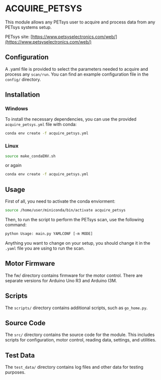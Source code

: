 # ACQUIRE_PETSYS

This module allows any PETsys user to acquire and process data from any PETsys systems setup.

PETsys site: [https://www.petsyselectronics.com/web/](https://www.petsyselectronics.com/web/)

## Configuration

A .yaml file is provided to select the parameters needed to acquire and process any `scan/run`. You can find an example configuration file in the `config/` directory.

## Installation

### Windows

To install the necessary dependencies, you can use the provided `acquire_petsys.yml` file with conda:

```bash
conda env create -f acquire_petsys.yml
```
### Linux

```bash
source make_condaENV.sh 
```
or again
```bash
conda env create -f acquire_petsys.yml
```

## Usage

First of all, you need to activate the conda enviorment:

```bash
source /home/user/miniconda/bin/activate acquire_petsys
```

Then, to run the script to perform the PETsys scan, use the following command:

```bash
python Usage: main.py YAMLCONF [-m MODE]
```
Anything you want to change on your setup, you should change it in the `.yaml` file you are using to run the scan. 

## Motor Firmware
The fw/ directory contains firmware for the motor control. There are separate versions for Arduino Uno R3 and Arduino I3M.

## Scripts
The `scripts/` directory contains additional scripts, such as `go_home.py`.

## Source Code
The `src/` directory contains the source code for the module. This includes scripts for configuration, motor control, reading data, settings, and utilities.

## Test Data
The `test_data/` directory contains log files and other data for testing purposes.
